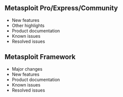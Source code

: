 ## Metasploit Pro/Express/Community

* New features
* Other highlights
* Product documentation
* Known issues
* Resolved issues

## Metasploit Framework

* Major changes
* New features
* Product documentation
* Known issues
* Resolved issues
